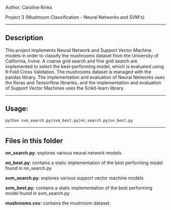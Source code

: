 Author: Caroline Rinks

Project 3 (Mushroom Classification - Neural Networks and SVM's)

-----------
Description
-----------
This project implements Neural Network and Support Vector Machine models in order to classify the mushrooms 
dataset from the University of California, Irvine. A coarse grid search and fine grid search are implemented 
to select the best-performing model, which is evaluated using  K-Fold Cross Validation. The 
mushrooms dataset is managed with the pandas library. The implementation and evaluation of 
Neural Networks uses the Keras and Tensorflow libraries, and the implementation and evaluation
of Support Vector Machines uses the Scikit-learn library.

------
Usage:
------

    python svm_search.py|svm_best.py|nn_search.py|nn_best.py
    
    
--------------------
Files in this folder
--------------------
**nn_search.py**: explores various neural network models

**nn_best.py**: contains a static implementation of the best performing model found in nn_search.py

**svm_search.py**: explores various support vector machine models

**svm_best.py**: contains a static implementation of the best performing model found in svm_search.py

**mushrooms.csv**: contains the mushroom dataset.

